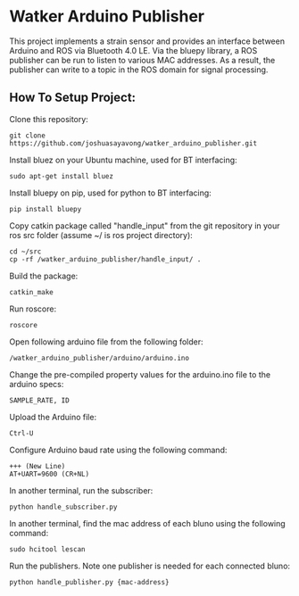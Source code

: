 # Watker Arduino Publisher

   This project implements a strain sensor and provides an interface between Arduino and ROS via Bluetooth 4.0 LE. Via the bluepy library, a ROS publisher can be run to listen to various MAC addresses. As a result, the publisher can write to a topic in the ROS domain for signal processing.

## How To Setup Project:

Clone this repository:
```
git clone https://github.com/joshuasayavong/watker_arduino_publisher.git
```
Install bluez on your Ubuntu machine, used for BT interfacing: 
```
sudo apt-get install bluez
```
Install bluepy on pip, used for python to BT interfacing:
```
pip install bluepy
```
Copy catkin package called "handle_input" from the git repository in your ros src folder (assume ~/ is ros project directory):
```
cd ~/src
cp -rf /watker_arduino_publisher/handle_input/ .
```
Build the package:
```
catkin_make
```
Run roscore:
```
roscore
```
Open following arduino file from the following folder:
```
/watker_arduino_publisher/arduino/arduino.ino
```
Change the pre-compiled property values for the arduino.ino file to the arduino specs:
```
SAMPLE_RATE, ID
```
Upload the Arduino file:
```
Ctrl-U
```
Configure Arduino baud rate using the following command:
```
+++ (New Line)
AT+UART=9600 (CR+NL)
```
In another terminal, run the subscriber:
```
python handle_subscriber.py
```
In another terminal, find the mac address of each bluno using the following command:
```
sudo hcitool lescan
```
Run the publishers. Note one publisher is needed for each connected bluno:
```
python handle_publisher.py {mac-address}
```
